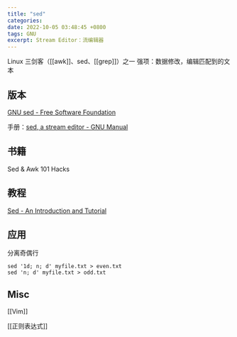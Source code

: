 ```yaml
---
title: "sed"
categories: 
date: 2022-10-05 03:48:45 +0800
tags: GNU
excerpt: Stream Editor：流编辑器
---
```


Linux 三剑客（[[awk]]、sed、[[grep]]）之一
强项：数据修改，编辑匹配到的文本



## 版本

[GNU sed - Free Software Foundation](https://www.gnu.org/software/sed/)

手册：[sed, a stream editor - GNU Manual](https://www.gnu.org/software/sed/manual/sed.html)




## 书籍

Sed & Awk 101 Hacks

## 教程

[Sed - An Introduction and Tutorial](https://www.grymoire.com/Unix/Sed.html)


## 应用


分离奇偶行


```shell
sed '1d; n; d' myfile.txt > even.txt
sed 'n; d' myfile.txt > odd.txt
```



## Misc


[[Vim]]

[[正则表达式]]

